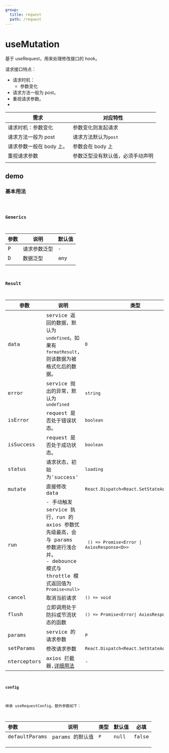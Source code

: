```yaml
---
group:
  title: request
  path: /request
---
```


# useMutation

基于 useRequest，用来处理修改接口的 hook。

请求接口特点：

- 请求时机：
  - 参数变化
- 请求方法一般为 post。
- 重视请求参数。
-

| 需求                     | 对应特性                         |
| ------------------------ | -------------------------------- |
| 请求时机：参数变化       | 参数变化则发起请求               |
| 请求方法一般为 post      | 请求方法默认为`post`             |
| 请求参数一般在 body 上。 | 参数会在 body 上                 |
| 重视请求参数             | 参数泛型没有默认值，必须手动声明 |
|                          |                                  |

## demo

### 基本用法

<code src="./Demo/Base.tsx"/>

### Generics

| 参数 | 说明         | 默认值 |
| ---- | ------------ | ------ |
| P    | 请求参数泛型 | -      |
| D    | 数据泛型     | any    |
|      |              |        |

### Result

| 参数        | 说明                                                                                                                                            | 类型                                        |
| ----------- | ----------------------------------------------------------------------------------------------------------------------------------------------- | ------------------------------------------- |
| data        | service 返回的数据，默认为 `undefined`。如果有 `formatResult`, 则该数据为被格式化后的数据。                                                     | `D`                                         |
| error       | service 抛出的异常，默认为 `undefined`                                                                                                          | `string`                                    |
| isError     | request 是否处于错误状态。                                                                                                                      | `boolean`                                   |
| isSuccess   | request 是否处于成功状态。                                                                                                                      | `boolean`                                   |
| status      | 请求状态，初始为'success'                                                                                                                       | `loading`                                   |
| mutate      | 直接修改 data                                                                                                                                   | `React.Dispatch<React.SetStateAction<D>>`   |
| run         | - 手动触发 service 执行，run 的 axios 参数优先级最高，会与 params 参数进行浅合并。<br />- debounce 模式与 throttle 模式返回值为 `Promise<null>` | ` () => Promise<Error \| AxiosResponse<D>>` |
| cancel      | 取消当前请求                                                                                                                                    | `() => void`                                |
| flush       | 立即调用处于防抖或节流状态的函数                                                                                                                | `() => Promise<Error\| AxiosResponse<D>>`   |
| params      | service 的请求参数                                                                                                                              | `P`                                         |
| setParams   | 修改请求参数                                                                                                                                    | `React.Dispatch<React.SetStateAction<P>>`   |
| nterceptors | axios 拦截器,[详细用法](https://github.com/axios/axios#interceptors)                                                                            | -                                           |

#### config

继承 useRequestConfig，额外参数如下：

| **参数**      | **说明**        | **类型** | **默认值** | 必填  |
| :------------ | --------------- | -------- | ---------- | ----- |
| defaultParams | params 的默认值 | `P`      | null       | false |
|               |                 |          |            |       |
|               |                 |          |            |       |
|               |                 |          |            |       |
